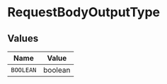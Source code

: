 # RequestBodyOutputType


## Values

| Name      | Value     |
| --------- | --------- |
| `BOOLEAN` | boolean   |